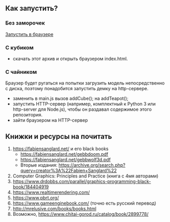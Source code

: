 ## Как запустить?

### Без заморочек

[Запустить в браузере](https://pblyp.github.io/cg101_threejs-demo/)

### С кубиком 
    
* скачать этот архив и открыть браузером index.html.

### С чайником

Браузер будет ругаться на попытки загрузить модель непосредственно с диска, поэтому понадобится запустить демку на http-сервере. 
* заменить в main.js вызов addCube(); на addTeapot();
* запустить HTTP-сервер (например, комплектный к Python 3 или http-server для Node.js), чтобы он раздавал содержимое этого репозитория.
* зайти браузером на HTTP-сервер

## Книжки и ресурсы на почитать

1. https://fabiensanglard.net/ и его black books 
    * https://fabiensanglard.net/gebbdoom.pdf
    * https://fabiensanglard.net/gebbwolf3d.pdf
    * Вторые издания: https://archive.org/search.php?query=creator%3A%22Fabien+Sanglard%22
2. Computer Graphics: Principles and Practice (книга с 4мя авторами)
3. https://www.drdobbs.com/parallel/graphics-programming-black-book/184404919
4. https://www.realtimerendering.com/
5. https://www.pbrt.org/
6. https://www.gameenginebook.com/ (точно есть русский перевод)
7. http://mrelusive.com/books/books.html
8. Возможно, https://www.chitai-gorod.ru/catalog/book/2899778/
